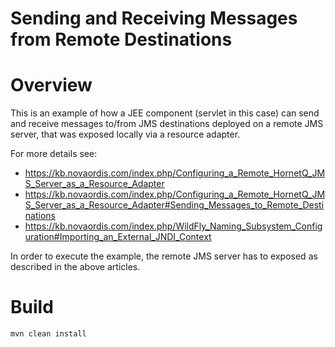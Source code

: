 # Sending and Receiving Messages from Remote Destinations

# Overview

This is an example of how a JEE component (servlet in this case) can send and receive
messages to/from JMS destinations deployed on a remote JMS server, that was exposed
locally via a resource adapter.

For more details see:

* https://kb.novaordis.com/index.php/Configuring_a_Remote_HornetQ_JMS_Server_as_a_Resource_Adapter
* https://kb.novaordis.com/index.php/Configuring_a_Remote_HornetQ_JMS_Server_as_a_Resource_Adapter#Sending_Messages_to_Remote_Destinations
* https://kb.novaordis.com/index.php/WildFly_Naming_Subsystem_Configuration#Importing_an_External_JNDI_Context


In order to execute the example, the remote JMS server has to exposed as described in
the above articles.

# Build

```
mvn clean install
```




